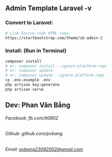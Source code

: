 ## Admin Template Laravel -v

### Convert to Laravel:
```bash
# Link Source code HTML copy: 
https://startbootstrap.com/theme/sb-admin-2 
```

### Install: (Run in Terminal)
```bash
composer install 	
# or: composer install --ignore-platform-reqs
# or: composer update 
# or: composer update --ignore-platform-reqs  
cp .env.example .env
php artisan key:generate
php artisan serve
```

## Dev: Phan Văn Bằng
###### Facebook: fb.com/it0902
###### Github: github.com/pvbang
###### Email: pvbang23092002@gmail.com
